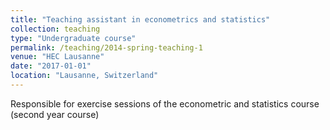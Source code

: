 ```yaml
---
title: "Teaching assistant in econometrics and statistics"
collection: teaching
type: "Undergraduate course"
permalink: /teaching/2014-spring-teaching-1
venue: "HEC Lausanne"
date: "2017-01-01"
location: "Lausanne, Switzerland"
---
```



Responsible for exercise sessions of the econometric and statistics course (second year course)

